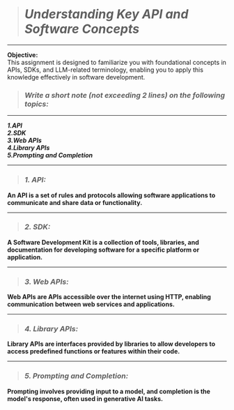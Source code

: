 > # ***Understanding Key API and Software Concepts***
------
__Objective:__  
This assignment is designed to familiarize you with foundational concepts in APIs, SDKs, and LLM-related terminology, enabling you to apply this knowledge effectively in software development.

>### ***Write a short note (not exceeding 2 lines) on the following topics:***
-----

***1.API***  
***2.SDK***  
***3.Web APIs***  
***4.Library APIs***  
***5.Prompting and Completion***

-----

>### ***1. API:***
**An API is a set of rules and protocols allowing software applications to communicate and share data or functionality.**

------

>### ***2. SDK:***
**A Software Development Kit is a collection of tools, libraries, and documentation for developing
software for a specific platform or application.**

-----

>### ***3. Web APIs:***
**Web APIs are APIs accessible over the internet using HTTP, enabling communication between web services and applications.**

--------

>### ***4. Library APIs:***
**Library APIs are interfaces provided by libraries to allow developers to access predefined functions or features within their code.**

------

>### ***5. Prompting and Completion:***
**Prompting involves providing input to a model, and completion is the model's response, often used in generative AI tasks.**
